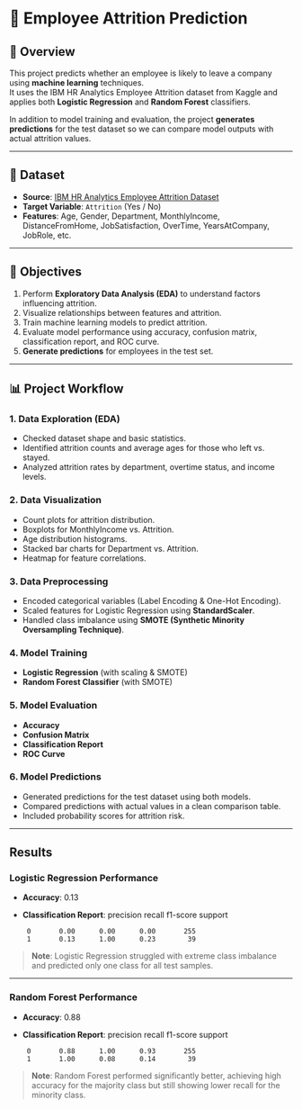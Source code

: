# 🏢 Employee Attrition Prediction

## 📌 Overview
This project predicts whether an employee is likely to leave a company using **machine learning** techniques.  
It uses the IBM HR Analytics Employee Attrition dataset from Kaggle and applies both **Logistic Regression** and **Random Forest** classifiers.

In addition to model training and evaluation, the project **generates predictions** for the test dataset so we can compare model outputs with actual attrition values.

---

## 📂 Dataset
- **Source**: [IBM HR Analytics Employee Attrition Dataset](https://www.kaggle.com/datasets/pavansubhasht/ibm-hr-analytics-attrition-dataset)
- **Target Variable**: `Attrition` (Yes / No)
- **Features**: Age, Gender, Department, MonthlyIncome, DistanceFromHome, JobSatisfaction, OverTime, YearsAtCompany, JobRole, etc.

---

## 🎯 Objectives
1. Perform **Exploratory Data Analysis (EDA)** to understand factors influencing attrition.
2. Visualize relationships between features and attrition.
3. Train machine learning models to predict attrition.
4. Evaluate model performance using accuracy, confusion matrix, classification report, and ROC curve.
5. **Generate predictions** for employees in the test set.

---

## 📊 Project Workflow

### **1. Data Exploration (EDA)**
- Checked dataset shape and basic statistics.
- Identified attrition counts and average ages for those who left vs. stayed.
- Analyzed attrition rates by department, overtime status, and income levels.

### **2. Data Visualization**
- Count plots for attrition distribution.
- Boxplots for MonthlyIncome vs. Attrition.
- Age distribution histograms.
- Stacked bar charts for Department vs. Attrition.
- Heatmap for feature correlations.

### **3. Data Preprocessing**
- Encoded categorical variables (Label Encoding & One-Hot Encoding).
- Scaled features for Logistic Regression using **StandardScaler**.
- Handled class imbalance using **SMOTE (Synthetic Minority Oversampling Technique)**.

### **4. Model Training**
- **Logistic Regression** (with scaling & SMOTE)
- **Random Forest Classifier** (with SMOTE)

### **5. Model Evaluation**
- **Accuracy**
- **Confusion Matrix**
- **Classification Report**
- **ROC Curve**

### **6. Model Predictions**
- Generated predictions for the test dataset using both models.
- Compared predictions with actual values in a clean comparison table.
- Included probability scores for attrition risk.
---
## Results
### **Logistic Regression Performance**
- **Accuracy**: 0.13
- **Classification Report**:
          precision    recall  f1-score   support

       0       0.00      0.00      0.00       255
       1       0.13      1.00      0.23        39
  
> **Note**: Logistic Regression struggled with extreme class imbalance and predicted only one class for all test samples.

---

### **Random Forest Performance**
- **Accuracy**: 0.88
- **Classification Report**:
          precision    recall  f1-score   support

       0       0.88      1.00      0.93       255
       1       1.00      0.08      0.14        39

> **Note**: Random Forest performed significantly better, achieving high accuracy for the majority class but still showing lower recall for the minority class.



